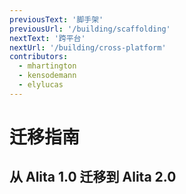 ```yaml
---
previousText: '脚手架'
previousUrl: '/building/scaffolding'
nextText: '跨平台'
nextUrl: '/building/cross-platform'
contributors:
  - mhartington
  - kensodemann
  - elylucas
---
```


# 迁移指南

## 从 Alita 1.0 迁移到 Alita 2.0
